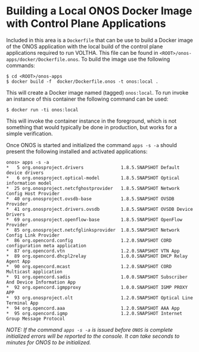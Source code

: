 # Building a Local ONOS Docker Image with Control Plane Applications

Included in this area is a `Dockerfile` that can be use to build a Docker
image of the ONOS application with the local build of the control plane
applications required to run VOLTHA. This file can be found in
`<ROOT>/onos-apps/docker/Dockerfile.onos`. To build the image use the following
commands:

```
$ cd <ROOT>/onos-apps
$ docker build -f  docker/Dockerfile.onos -t onos:local .
```

This will create a Docker image named (tagged) `onos:local`. To run invoke
an instance of this container the following command can be used:

```
$ docker run -ti onos:local
```

This will invoke the container instance in the foreground, which is not
something that would typically be done in production, but works for a
simple verification.

Once ONOS is started and initialized the command `apps -s -a` should present
the following installed and activated applications:

```
onos> apps -s -a
*   5 org.onosproject.drivers              1.8.5.SNAPSHOT Default device drivers
*   6 org.onosproject.optical-model        1.8.5.SNAPSHOT Optical information model
*  25 org.onosproject.netcfghostprovider   1.8.5.SNAPSHOT Network Config Host Provider
*  40 org.onosproject.ovsdb-base           1.8.5.SNAPSHOT OVSDB Provider
*  41 org.onosproject.drivers.ovsdb        1.8.5.SNAPSHOT OVSDB Device Drivers
*  69 org.onosproject.openflow-base        1.8.5.SNAPSHOT OpenFlow Provider
*  85 org.onosproject.netcfglinksprovider  1.8.5.SNAPSHOT Network Config Link Provider
*  86 org.opencord.config                  1.2.0.SNAPSHOT CORD configuration meta application
*  87 org.opencord.vtn                     1.2.0.SNAPSHOT VTN App
*  89 org.opencord.dhcpl2relay             1.0.0.SNAPSHOT DHCP Relay Agent App
*  90 org.opencord.mcast                   1.2.0.SNAPSHOT CORD Multicast application
*  91 org.opencord.sadis                   1.0.0.SNAPSHOT Subscriber And Device Information App
*  92 org.opencord.igmpproxy               1.0.0.SNAPSHOT IGMP PROXY APP
*  93 org.onosproject.olt                  1.2.0.SNAPSHOT Optical Line Terminal App
*  94 org.opencord.aaa                     1.2.0.SNAPSHOT AAA App
*  95 org.opencord.igmp                    1.2.0.SNAPSHOT Internet Group Message Protocol
```

*NOTE: If the command `apps -s -a` is issued before `ONOS` is complete
initialized errors will be reported to the console. It can take seconds to
minutes for ONOS to be initialized.*
